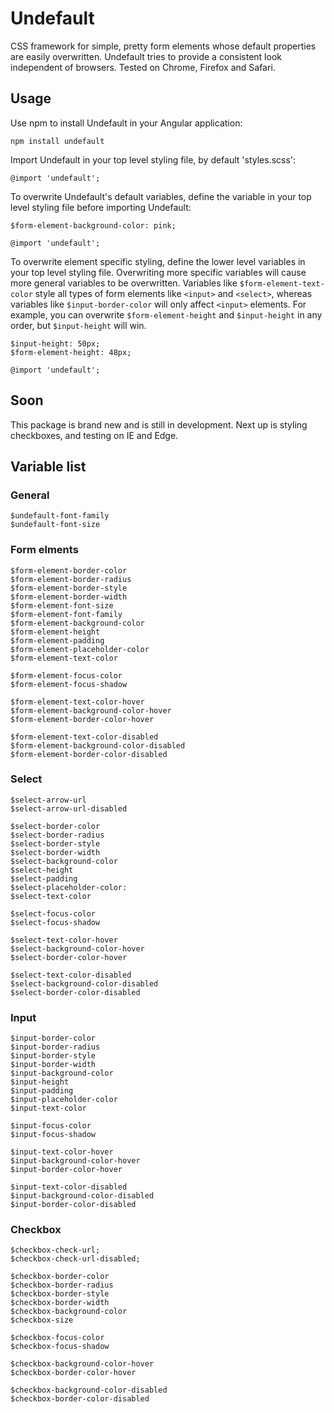 # Undefault
CSS framework for simple, pretty form elements whose default properties are easily overwritten. Undefault tries to provide a consistent look independent of browsers. Tested on Chrome, Firefox and Safari.

## Usage 
Use npm to install Undefault in your Angular application:
```
npm install undefault
```

Import Undefault in your top level styling file, by default 'styles.scss':
```
@import 'undefault';
```

To overwrite Undefault's default variables, define the variable in your top level styling file before importing Undefault: 
```
$form-element-background-color: pink;

@import 'undefault';
```

To overwrite element specific styling, define the lower level variables in your top level styling file. Overwriting more specific variables will cause more general variables to be overwritten. Variables like `$form-element-text-color` style all types of form elements like `<input>` and `<select>`, whereas variables like `$input-border-color` will only affect `<input>` elements. For example, you can overwrite `$form-element-height` and `$input-height` in any order, but `$input-height` will win. 
```
$input-height: 50px;
$form-element-height: 48px;

@import 'undefault';
```

## Soon
This package is brand new and is still in development. Next up is styling checkboxes, and testing on IE and Edge.

## Variable list
### General
```
$undefault-font-family
$undefault-font-size
```
### Form elments
```
$form-element-border-color
$form-element-border-radius
$form-element-border-style
$form-element-border-width
$form-element-font-size
$form-element-font-family
$form-element-background-color
$form-element-height
$form-element-padding
$form-element-placeholder-color
$form-element-text-color

$form-element-focus-color
$form-element-focus-shadow

$form-element-text-color-hover
$form-element-background-color-hover
$form-element-border-color-hover

$form-element-text-color-disabled
$form-element-background-color-disabled
$form-element-border-color-disabled
```

### Select
```
$select-arrow-url
$select-arrow-url-disabled

$select-border-color
$select-border-radius
$select-border-style
$select-border-width
$select-background-color
$select-height
$select-padding
$select-placeholder-color:
$select-text-color

$select-focus-color
$select-focus-shadow

$select-text-color-hover
$select-background-color-hover
$select-border-color-hover

$select-text-color-disabled
$select-background-color-disabled
$select-border-color-disabled
```

### Input
```
$input-border-color
$input-border-radius
$input-border-style
$input-border-width
$input-background-color
$input-height
$input-padding
$input-placeholder-color
$input-text-color

$input-focus-color
$input-focus-shadow

$input-text-color-hover
$input-background-color-hover
$input-border-color-hover

$input-text-color-disabled
$input-background-color-disabled
$input-border-color-disabled
```

### Checkbox
```
$checkbox-check-url;
$checkbox-check-url-disabled;

$checkbox-border-color
$checkbox-border-radius
$checkbox-border-style
$checkbox-border-width
$checkbox-background-color
$checkbox-size

$checkbox-focus-color
$checkbox-focus-shadow

$checkbox-background-color-hover
$checkbox-border-color-hover

$checkbox-background-color-disabled
$checkbox-border-color-disabled
```

